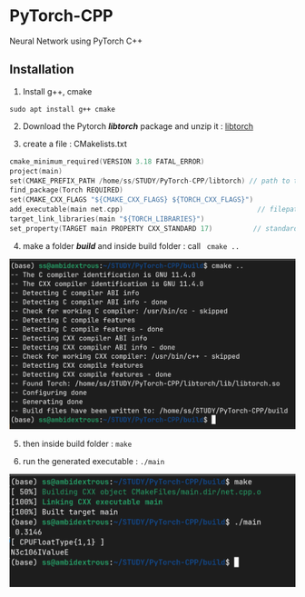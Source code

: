 # PyTorch-CPP

Neural Network using PyTorch C++

## Installation

1. Install g++, cmake

```
sudo apt install g++ cmake
```

2. Download the Pytorch ***libtorch*** package and unzip it : [libtorch]('https://download.pytorch.org/libtorch/cpu/libtorch-shared-with-deps-2.2.2%2Bcpu.zip')

3. create a file : CMakelists.txt

```c++
cmake_minimum_required(VERSION 3.18 FATAL_ERROR)
project(main)
set(CMAKE_PREFIX_PATH /home/ss/STUDY/PyTorch-CPP/libtorch) // path to torchlib after unzip
find_package(Torch REQUIRED)
set(CMAKE_CXX_FLAGS "${CMAKE_CXX_FLAGS} ${TORCH_CXX_FLAGS}")
add_executable(main net.cpp)                                 // filepath of of .cpp file 
target_link_libraries(main "${TORCH_LIBRARIES}")
set_property(TARGET main PROPERTY CXX_STANDARD 17)          // standard to 17

```

4. make a folder ***build*** and inside build folder : call ``` cmake ..```

![image_cmake](<Screenshot from 2024-04-19 22-31-42.png>)

5. then inside build folder : ```make```

6. run the generated executable : ```./main```

![image_make](<Screenshot from 2024-04-19 22-33-27.png>)

